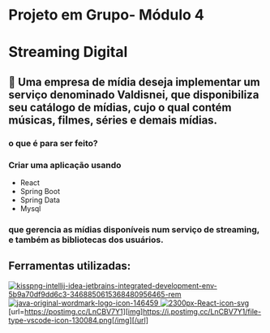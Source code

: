 # Projeto em Grupo- Módulo 4
# Streaming Digital
## 📑 Uma empresa de mídia deseja implementar um serviço denominado Valdisnei, que disponibiliza seu catálogo de mídias, cujo o qual contém músicas, filmes, séries e demais mídias.

### o que é para ser feito?
### Criar uma aplicação usando

 + React 
 + Spring Boot 
 + Spring Data 
 +  Mysql 

### que gerencia as mídias disponíveis num serviço de streaming, e também as bibliotecas dos usuários.

## Ferramentas utilizadas:
<a href='https://postimg.cc/Z9sb2Ydq' target='_blank'><img src='https://i.postimg.cc/Z9sb2Ydq/kisspng-intellij-idea-jetbrains-integrated-development-env-5b9a70df9dd6c3-3468850615368480956465-rem.png' border='0' alt='kisspng-intellij-idea-jetbrains-integrated-development-env-5b9a70df9dd6c3-3468850615368480956465-rem'/></a>  <a href='https://postimg.cc/Tp0cZBCs' target='_blank'><img src='https://i.postimg.cc/Tp0cZBCs/java-original-wordmark-logo-icon-146459.png' border='0' alt='java-original-wordmark-logo-icon-146459'/> <a href='https://postimg.cc/grpDc3bn' target='_blank'><img src='https://i.postimg.cc/grpDc3bn/2300px-React-icon-svg.png' border='0' alt='2300px-React-icon-svg'/></a> [url=https://postimg.cc/LnCBV7Y1][img]https://i.postimg.cc/LnCBV7Y1/file-type-vscode-icon-130084.png[/img][/url]
